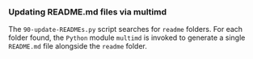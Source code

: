 ### Updating README.md files via multimd

The `90-update-READMEs.py` script searches for `readme` folders. For each folder found, the `Python` module `multimd` is invoked to generate a single `README.md` file alongside the `readme` folder.
